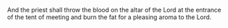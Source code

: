 And the priest shall throw the blood on the altar of the Lord at the entrance of the tent of meeting and burn the fat for a pleasing aroma to the Lord.
